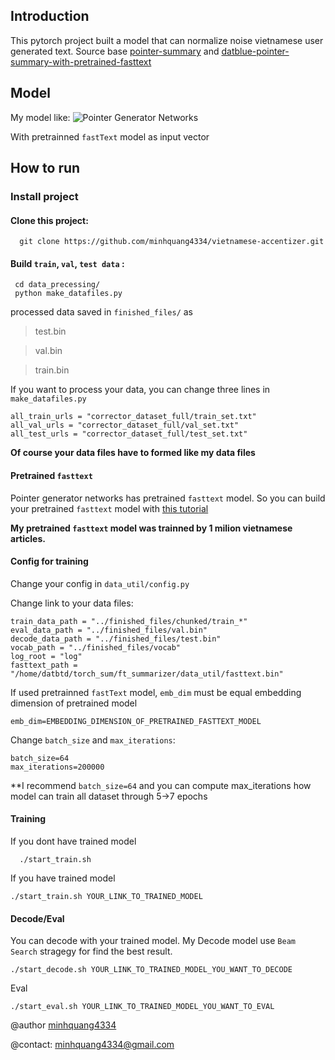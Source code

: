 ## Introduction
This pytorch project built a model that can normalize noise vietnamese user generated text. Source base [pointer-summary](https://github.com/atulkum/pointer_summarizer) and [datblue-pointer-summary-with-pretrained-fasttext](https://github.com/datblue/ft_sum)

## Model

My model like:
![Pointer Generator Networks](http://abigailsee.com/img/pointer-gen.png)

With pretrainned `fastText` model as input vector


## How to run
### Install project
#### Clone this project:
```
  git clone https://github.com/minhquang4334/vietnamese-accentizer.git
```

#### Build `train`, `val`, `test data` :
```
 cd data_precessing/
 python make_datafiles.py
```
processed data saved in `finished_files/` as
> test.bin

> val.bin

> train.bin

If you want to process your data, you can change three lines in `make_datafiles.py`
```
all_train_urls = "corrector_dataset_full/train_set.txt"
all_val_urls = "corrector_dataset_full/val_set.txt"
all_test_urls = "corrector_dataset_full/test_set.txt"
```

**Of course your data files have to formed like my data files**

#### Pretrained `fasttext`
Pointer generator networks has pretrained `fasttext` model.
So you can build your pretrained `fasttext` model with [this tutorial](https://github.com/facebookresearch/fastText)

**My pretrained `fasttext` model was trainned by 1 milion vietnamese articles.**

#### Config for training
Change your config in `data_util/config.py`

Change link to your data files:
```
train_data_path = "../finished_files/chunked/train_*"
eval_data_path = "../finished_files/val.bin"
decode_data_path = "../finished_files/test.bin"
vocab_path = "../finished_files/vocab"
log_root = "log"
fasttext_path = "/home/datbtd/torch_sum/ft_summarizer/data_util/fasttext.bin"
```

If used pretrainned `fastText` model, `emb_dim` must be equal embedding dimension of pretrained model
```
emb_dim=EMBEDDING_DIMENSION_OF_PRETRAINED_FASTTEXT_MODEL
```

Change `batch_size` and `max_iterations`:
```
batch_size=64
max_iterations=200000
```

**I recommend `batch_size=64` and you can compute max_iterations how model can train all dataset through 5->7 epochs


#### Training
If you dont have trained model
```
  ./start_train.sh
```

If you have trained model
```
./start_train.sh YOUR_LINK_TO_TRAINED_MODEL
```

#### Decode/Eval
You can decode with your trained model. My Decode model use `Beam Search` stragegy for find the best result.

```
./start_decode.sh YOUR_LINK_TO_TRAINED_MODEL_YOU_WANT_TO_DECODE
```

Eval
```
./start_eval.sh YOUR_LINK_TO_TRAINED_MODEL_YOU_WANT_TO_EVAL
```


@author [minhquang4334](https://github.com/minhquang4334)

@contact: <minhquang4334@gmail.com>




